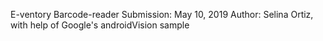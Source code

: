 E-ventory Barcode-reader
Submission: May 10, 2019
Author: Selina Ortiz, with help of Google's androidVision sample
